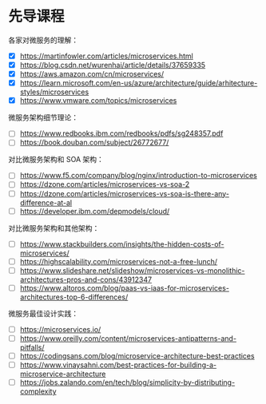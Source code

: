 # 先导课程

各家对微服务的理解：

-   [x] https://martinfowler.com/articles/microservices.html
-   [x] https://blog.csdn.net/wurenhai/article/details/37659335
-   [x] https://aws.amazon.com/cn/microservices/
-   [x] https://learn.microsoft.com/en-us/azure/architecture/guide/arhitecture-styles/microservices
-   [x] https://www.vmware.com/topics/microservices

微服务架构细节理论：

-   [ ] https://www.redbooks.ibm.com/redbooks/pdfs/sg248357.pdf
-   [ ] https://book.douban.com/subject/26772677/

对比微服务架构和 SOA 架构：

-   [ ] https://www.f5.com/company/blog/nginx/introduction-to-microservices
-   [ ] https://dzone.com/articles/microservices-vs-soa-2
-   [ ] https://dzone.com/articles/microservices-vs-soa-is-there-any-difference-at-al
-   [ ] https://developer.ibm.com/depmodels/cloud/

对比微服务架构和其他架构：

-   [ ] https://www.stackbuilders.com/insights/the-hidden-costs-of-microservices/
-   [ ] https://highscalability.com/microservices-not-a-free-lunch/
-   [ ] https://www.slideshare.net/slideshow/microservices-vs-monolithic-architectures-pros-and-cons/43912347
-   [ ] https://www.altoros.com/blog/paas-vs-iaas-for-microservices-architectures-top-6-differences/

微服务最佳设计实践：

-   [ ] https://microservices.io/
-   [ ] https://www.oreilly.com/content/microservices-antipatterns-and-pitfalls/
-   [ ] https://codingsans.com/blog/microservice-architecture-best-practices
-   [ ] https://www.vinaysahni.com/best-practices-for-building-a-microservice-architecture
-   [ ] https://jobs.zalando.com/en/tech/blog/simplicity-by-distributing-complexity
